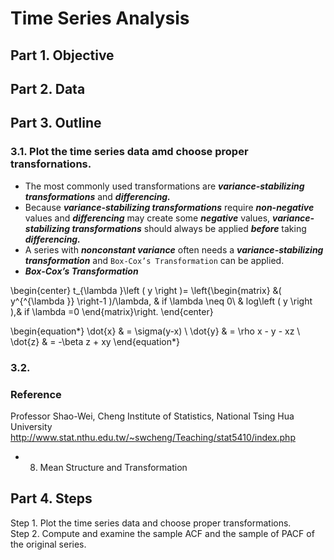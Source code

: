 # Time Series Analysis
## Part 1. Objective
## Part 2. Data
## Part 3. Outline
### 3.1. Plot the time series data amd choose proper transfornations.
- The most commonly used transformations are ***variance-stabilizing transformations*** and ***differencing.*** 
- Because ***variance-stabilizing transformations*** require ***non-negative*** values and ***differencing*** may create some ***negative*** values, ***variance-stabilizing transformations*** should always be applied ***before*** taking ***differencing.***
- A series with ***nonconstant variance*** often needs a ***variance-stabilizing transformation*** and ```Box-Cox’s Transformation``` can be applied.
- ***Box-Cox’s Transformation*** 

\begin{center}
t_{\lambda }\left ( y \right )= 
\left\{\begin{matrix}
 &( y^{^{\lambda }} \right-1 )/\lambda,  & if \lambda \neq 0\\
 & log\left ( y \right ),& if \lambda =0
\end{matrix}\right.
\end{center}

\begin{equation*}
\dot{x} & = \sigma(y-x) \\
\dot{y} & = \rho x - y - xz \\
\dot{z} & = -\beta z + xy
\end{equation*}




### 3.2. 

### Reference
Professor Shao-Wei, Cheng
Institute of Statistics, National Tsing Hua University
http://www.stat.nthu.edu.tw/~swcheng/Teaching/stat5410/index.php
- 08. Mean Structure and Transformation




## Part 4. Steps

Step 1. Plot the time series data and choose proper transformations.  
Step 2. Compute and examine the sample ACF and the sample of PACF of the original series.
